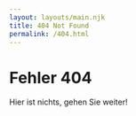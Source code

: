 ```yaml
---
layout: layouts/main.njk
title: 404 Not Found
permalink: /404.html
---
```

# Fehler 404

Hier ist nichts, gehen Sie weiter!
